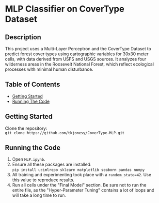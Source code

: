 # MLP Classifier on CoverType Dataset

## Description
This project uses a Multi-Layer Perceptron and the CoverType Dataset to predict forest cover types using cartographic variables for 30x30 meter cells, with data derived from USFS and USGS sources. It analyzes four wilderness areas in the Roosevelt National Forest, which reflect ecological processes with minimal human disturbance.

## Table of Contents

- [Getting Started](#getting-started)
- [Running The Code](#running-the-code)

## Getting Started
Clone the repository:<br>
`git clone https://github.com/tkjonesy/CoverType-MLP.git`

## Running the Code
1. Open `MLP.ipynb`.
2. Ensure all these packages are installed: <br>
    `pip install ucimlrepo sklearn matplotlib seaborn pandas numpy`
3. All training and experimenting took place with a `random_state=42`. Use this value to reproduce results.
4. Run all cells under the "Final Model" section. Be sure not to run the entire file, as the  "Hyper-Parameter Tuning" contains a lot of loops and will take a long time to run.
